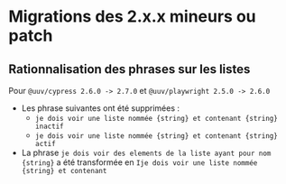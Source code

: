 # Migrations des 2.x.x mineurs ou patch

## Rationnalisation des phrases sur les listes
Pour `@uuv/cypress 2.6.0 -> 2.7.0` et `@uuv/playwright 2.5.0 -> 2.6.0`
- Les phrase suivantes ont été supprimées :
  - `je dois voir une liste nommée {string} et contenant {string} inactif`
  - `je dois voir une liste nommée {string} et contenant {string} actif`
- La phrase `je dois voir des elements de la liste ayant pour nom {string}` a été transformée en `Ije dois voir une liste nommée {string} et contenant`
